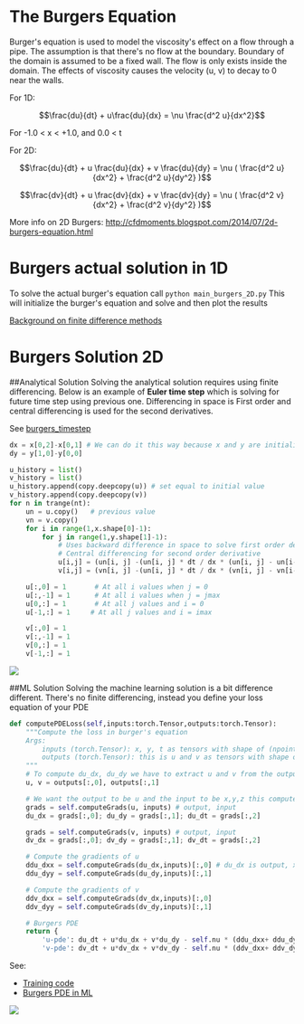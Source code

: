 

# The Burgers Equation
Burger's equation is used to model the viscosity's effect on a flow through a pipe. The assumption is that there's no flow at the boundary. Boundary of the domain is assumed to be a fixed wall. The flow is only exists inside the domain. The effects of viscosity causes the velocity (u, v) to decay to 0 near the walls.  

For 1D: 
```math
\frac{du}{dt} + u\frac{du}{dx} = \nu \frac{d^2 u}{dx^2}
```
For -1.0 < x < +1.0, and 0.0 < t

For 2D:
```math
\frac{du}{dt} + u \frac{du}{dx} + v \frac{du}{dy}  = \nu ( \frac{d^2 u}{dx^2} + \frac{d^2 u}{dy^2} )
```

```math
\frac{dv}{dt} + u \frac{dv}{dx} + v \frac{dv}{dy}  = \nu ( \frac{d^2 v}{dx^2} + \frac{d^2 v}{dy^2} )
```

More info on 2D Burgers: http://cfdmoments.blogspot.com/2014/07/2d-burgers-equation.html 


# Burgers actual solution in 1D 
To solve the actual burger's equation call `python main_burgers_2D.py` This will initialize the burger's equation and solve and then plot the results

[Background on finite difference methods](https://www.dam.brown.edu/people/alcyew/handouts/numdiff.pdf)

# Burgers Solution 2D
##Analytical Solution
Solving the analytical solution requires using finite differencing. Below is an example of **Euler time step** which is solving for future time step using previous one. Differencing in space is First order and central differencing is used for the second derivatives. 

See [burgers_timestep](https://github.com/pjuangph/PINN-Torch/blob/main/burgers_2D/analytical/burgers_solver_2D.py) 

```python
dx = x[0,2]-x[0,1] # We can do it this way because x and y are initialized using linspace which guarantees constant spacing 
dy = y[1,0]-y[0,0]

u_history = list()
v_history = list() 
u_history.append(copy.deepcopy(u)) # set equal to initial value
v_history.append(copy.deepcopy(v))
for n in trange(nt):
    un = u.copy()   # previous value
    vn = v.copy()
    for i in range(1,x.shape[0]-1):
        for j in range(1,y.shape[1]-1):
            # Uses backward difference in space to solve first order derivative
            # Central differencing for second order derivative 
            u[i,j] = (un[i, j] -(un[i, j] * dt / dx * (un[i, j] - un[i-1, j])) -vn[i, j] * dt / dy * (un[i, j] - un[i, j-1])) + (nu*dt/(dx**2))*(un[i+1,j]-2*un[i,j]+un[i-1,j])+(nu*dt/(dx**2))*(un[i,j-1]-2*un[i,j]+un[i,j+1])
            v[i,j] = (vn[i, j] -(un[i, j] * dt / dx * (vn[i, j] - vn[i-1, j]))-vn[i, j] * dt / dy * (vn[i, j] - vn[i, j-1])) + (nu*dt/(dx**2))*(vn[i+1,j]-2*vn[i,j]+vn[i-1,j])+(nu*dt/(dx**2))*(vn[i,j-1]-2*vn[i,j]+vn[i,j+1])

    u[:,0] = 1       # At all i values when j = 0
    u[:,-1] = 1      # At all i values when j = jmax
    u[0,:] = 1       # At all j values and i = 0
    u[-1,:] = 1     # At all j values and i = imax

    v[:,0] = 1
    v[:,-1] = 1
    v[0,:] = 1
    v[-1,:] = 1
```

![](https://github.com/pjuangph/PINN-Torch/blob/main/burgers_2D/analytical.gif)

##ML Solution
Solving the machine learning solution is a bit difference different. There's no finite differencing, instead you define your loss equation of your PDE



```python
def computePDELoss(self,inputs:torch.Tensor,outputs:torch.Tensor):
    """Compute the loss in burger's equation 
    Args:
        inputs (torch.Tensor): x, y, t as tensors with shape of (npoints, 3)
        outputs (torch.Tensor): this is u and v as tensors with shape of (npoints,2)
    """        
    # To compute du_dx, du_dy we have to extract u and v from the outputs and use them in the gradients
    u, v = outputs[:,0], outputs[:,1]

    # We want the output to be u and the input to be x,y,z this computes the gradient for du_dx, du_dy, du_dt
    grads = self.computeGrads(u, inputs) # output, input
    du_dx = grads[:,0]; du_dy = grads[:,1]; du_dt = grads[:,2]

    grads = self.computeGrads(v, inputs) # output, input
    dv_dx = grads[:,0]; dv_dy = grads[:,1]; dv_dt = grads[:,2]

    # Compute the gradients of u
    ddu_dxx = self.computeGrads(du_dx,inputs)[:,0] # du_dx is output, x is input -> computes ddu_dxx 
    ddu_dyy = self.computeGrads(du_dy,inputs)[:,1]

    # Compute the gradients of v
    ddv_dxx = self.computeGrads(dv_dx,inputs)[:,0]
    ddv_dyy = self.computeGrads(dv_dy,inputs)[:,1]

    # Burgers PDE
    return { 
        'u-pde': du_dt + u*du_dx + v*du_dy - self.nu * (ddu_dxx+ ddu_dyy),
        'v-pde': dv_dt + u*dv_dx + v*dv_dy - self.nu * (ddv_dxx+ ddv_dyy) }
```
See: 
- [Training code](https://github.com/pjuangph/PINN-Torch/blob/main/burgers_2D/ml_train.py)
- [Burgers PDE in ML](https://github.com/pjuangph/PINN-Torch/blob/main/burgers_2D/ml/burgers_pde.py)

![](https://github.com/pjuangph/PINN-Torch/blob/main/burgers_2D/ml.gif)

